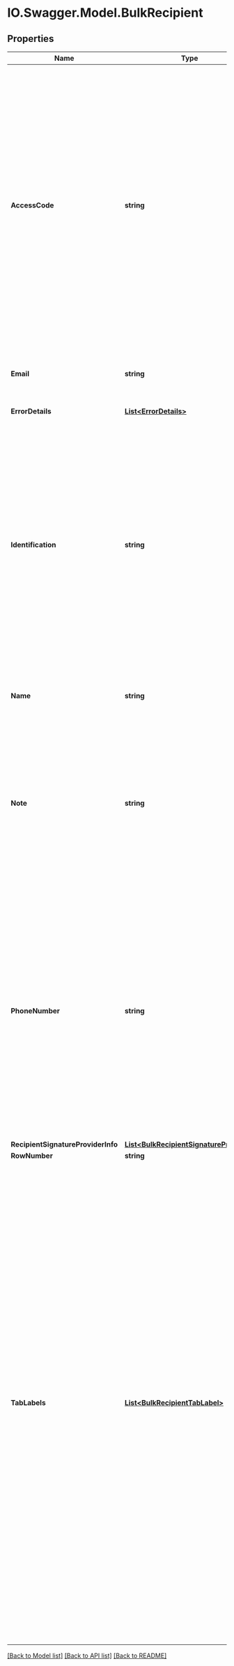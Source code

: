 # IO.Swagger.Model.BulkRecipient
## Properties

Name | Type | Description | Notes
------------ | ------------- | ------------- | -------------
**AccessCode** | **string** | If a value is provided, the recipient must enter the value as the access code to view and sign the envelope.   Maximum Length: 50 characters and it must conform to the account&#39;s access code format setting.  If blank, but the signer &#x60;accessCode&#x60; property is set in the envelope, then that value is used.  If blank and the signer &#x60;accessCode&#x60; property is not set, then the access code is not required. | [optional] 
**Email** | **string** | Specifies the recipient&#39;s email address.   Maximum length: 100 characters. | [optional] 
**ErrorDetails** | [**List&lt;ErrorDetails&gt;**](ErrorDetails.md) | Array or errors. | [optional] 
**Identification** | **string** | Specifies the authentication check used for the signer. If blank then no authentication check is required for the signer. Only one value can be used in this field.  The acceptable values are:  * KBA: Enables the normal ID check authentication set up for your account. * Phone: Enables phone authentication. * SMS: Enables SMS authentication. | [optional] 
**Name** | **string** | Specifies the recipient&#39;s name.   Maximum length: 50 characters. | [optional] 
**Note** | **string** | A note sent to the recipient in the signing email. This note is unique to this recipient. In the user interface, it appears near the upper left corner of the document on the signing screen.  Maximum Length: 1000 characters.  | [optional] 
**PhoneNumber** | **string** | This is only used if the Identification field value is Phone or SMS. The value for this field can be a valid telephone number or, if Phone, usersupplied (SMS authentication cannot use a user supplied number). Parenthesis and dashes can be used in the telephone number.  If &#x60;usersupplied&#x60; is used, the signer supplies his or her own telephone number. | [optional] 
**RecipientSignatureProviderInfo** | [**List&lt;BulkRecipientSignatureProvider&gt;**](BulkRecipientSignatureProvider.md) |  | [optional] 
**RowNumber** | **string** |  | [optional] 
**TabLabels** | [**List&lt;BulkRecipientTabLabel&gt;**](BulkRecipientTabLabel.md) | Specifies values used to populate recipient tabs with information. This allows each bulk recipient signer to have different values for their associated tabs. Any number of &#x60;tabLabel&#x60; columns can be added to the bulk recipient file.  The information used in the bulk recipient file header must be the same as the &#x60;tabLabel&#x60; for the tab.  The values entered in this column are automatically inserted into the corresponding tab for the recipient in the same row.  Note that this option cannot be used for tabs that do not have data or that are automatically populated data such as Signature, Full Name, Email Address, Company, Title, and Date Signed tabs. | [optional] 

[[Back to Model list]](../README.md#documentation-for-models) [[Back to API list]](../README.md#documentation-for-api-endpoints) [[Back to README]](../README.md)


